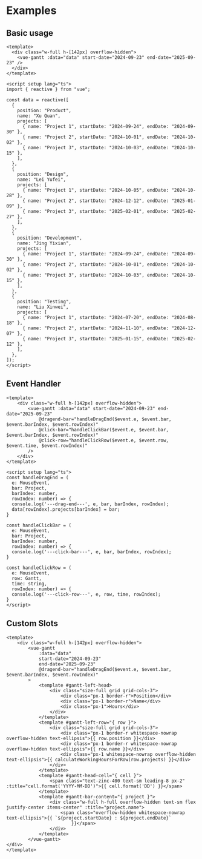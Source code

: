 # Examples

## Basic usage

```vue
<template>
  <div class="w-full h-[142px] overflow-hidden">
    <vue-gantt :data="data" start-date="2024-09-23" end-date="2025-09-23" />
  </div>
</template>

<script setup lang="ts">
import { reactive } from "vue";

const data = reactive([
  {
    position: "Product",
    name: "Xu Quan",
    projects: [
      { name: "Project 1", startDate: "2024-09-24", endDate: "2024-09-30" },
      { name: "Project 2", startDate: "2024-10-01", endDate: "2024-10-02" },
      { name: "Project 3", startDate: "2024-10-03", endDate: "2024-10-15" },
    ],
  },
  {
    position: "Design",
    name: "Lei Yufei",
    projects: [
      { name: "Project 1", startDate: "2024-10-05", endDate: "2024-10-28" },
      { name: "Project 2", startDate: "2024-12-12", endDate: "2025-01-09" },
      { name: "Project 3", startDate: "2025-02-01", endDate: "2025-02-27" },
    ],
  },
  {
    position: "Development",
    name: "Jing Yixian",
    projects: [
      { name: "Project 1", startDate: "2024-09-24", endDate: "2024-09-30" },
      { name: "Project 2", startDate: "2024-10-01", endDate: "2024-10-02" },
      { name: "Project 3", startDate: "2024-10-03", endDate: "2024-10-15" },
    ],
  },
  {
    position: "Testing",
    name: "Liu Xinwei",
    projects: [
      { name: "Project 1", startDate: "2024-07-20", endDate: "2024-08-18" },
      { name: "Project 2", startDate: "2024-11-10", endDate: "2024-12-07" },
      { name: "Project 3", startDate: "2025-01-15", endDate: "2025-02-12" },
    ],
  },
]);
</script>
```

<div class="w-full h-[142px] overflow-hidden">
	<vue-gantt :data="data" start-date="2024-09-23" end-date="2025-09-23" />
</div>

## Event Handler
```vue
<template>
	<div class="w-full h-[142px] overflow-hidden">
		<vue-gantt :data="data" start-date="2024-09-23" end-date="2025-09-23"
			@dragend-bar="handleDragEnd($event.e, $event.bar, $event.barIndex, $event.rowIndex)"
			@click-bar="handleClickBar($event.e, $event.bar, $event.barIndex, $event.rowIndex)"
			@click-row="handleClickRow($event.e, $event.row, $event.time, $event.rowIndex)"
		/>
	</div>
</template>

<script setup lang="ts">
const handleDragEnd = (
  e: MouseEvent,
  bar: Project,
  barIndex: number,
  rowIndex: number) => {
  console.log('---drag-end---', e, bar, barIndex, rowIndex);
  data[rowIndex].projects[barIndex] = bar;
}

const handleClickBar = (
  e: MouseEvent,
  bar: Project,
  barIndex: number,
  rowIndex: number) => {
  console.log('---click-bar---', e, bar, barIndex, rowIndex);
}

const handleClickRow = (
  e: MouseEvent,
  row: Gantt,
  time: string,
  rowIndex: number) => {
  console.log('---click-row---', e, row, time, rowIndex);
}
</script>
```

<div class="w-full h-[142px] overflow-hidden">
	<vue-gantt :data="data" start-date="2024-09-23" end-date="2025-09-23"
		@dragend-bar="handleDragEnd($event.e, $event.bar, $event.barIndex, $event.rowIndex)"
    @click-bar="handleClickBar($event.e, $event.bar, $event.barIndex, $event.rowIndex)"
    @click-row="handleClickRow($event.e, $event.row, $event.time, $event.rowIndex)"
	/>
</div>

## Custom Slots

```vue
<template>
	<div class="w-full h-[142px] overflow-hidden">
		<vue-gantt
			:data="data"
			start-date="2024-09-23"
			end-date="2025-09-23"
			@dragend-bar="handleDragEnd($event.e, $event.bar, $event.barIndex, $event.rowIndex)"
		>
			<template #gantt-left-head>
				<div class="size-full grid grid-cols-3">
					<div class="px-1 border-r">Position</div>
					<div class="px-1 border-r">Name</div>
					<div class="px-1">Hours</div>
				</div>
			</template>
			<template #gantt-left-row="{ row }">
				<div class="size-full grid grid-cols-3">
					<div class="px-1 border-r whitespace-nowrap overflow-hidden text-ellipsis">{{ row.position }}</div>
					<div class="px-1 border-r whitespace-nowrap overflow-hidden text-ellipsis">{{ row.name }}</div>
					<div class="px-1 whitespace-nowrap overflow-hidden text-ellipsis">{{ calculateWorkingHoursForRow(row.projects) }}</div>
				</div>
			</template>
			<template #gantt-head-cell="{ cell }">
				<span class="text-zinc-400 text-sm leading-8 px-2" :title="cell.format('YYYY-MM-DD')">{{ cell.format('DD') }}</span>
			</template>
			<template #gantt-bar-content="{ project }">
				<div class="w-full h-full overflow-hidden text-sm flex justify-center items-center" :title="project.name">
					<span class="overflow-hidden whitespace-nowrap text-ellipsis">{{ `${project.startDate} : ${project.endDate}`
						}}</span>
				</div>
			</template>
		</vue-gantt>
</div>
</template>
```

<div class="w-full h-[142px] overflow-hidden">
	<vue-gantt
		:data="data"
		start-date="2024-09-23"
		end-date="2025-09-23"
		@dragend-bar="handleDragEnd($event.e, $event.bar, $event.barIndex, $event.rowIndex)"
	>
		<template #gantt-left-head>
			<div class="size-full grid grid-cols-3">
				<div class="px-1 border-r">Position</div>
				<div class="px-1 border-r">Name</div>
				<div class="px-1">Hours</div>
			</div>
		</template>
		<template #gantt-left-row="{ row }">
			<div class="size-full grid grid-cols-3">
				<div class="px-1 border-r whitespace-nowrap overflow-hidden text-ellipsis">{{ row.position }}</div>
				<div class="px-1 border-r whitespace-nowrap overflow-hidden text-ellipsis">{{ row.name }}</div>
				<div class="px-1 whitespace-nowrap overflow-hidden text-ellipsis">{{ calculateWorkingHoursForRow(row.projects) }}</div>
			</div>
		</template>
		<template #gantt-head-cell="{ cell }">
			<span class="text-zinc-400 text-sm leading-8 px-2" :title="cell.format('YYYY-MM-DD')">{{ cell.format('DD') }}</span>
		</template>
		<template #gantt-bar-content="{ project }">
			<div class="w-full h-full overflow-hidden text-sm flex justify-center items-center" :title="project.name">
				<span class="overflow-hidden whitespace-nowrap text-ellipsis">{{ `${project.startDate} : ${project.endDate}`
					}}</span>
			</div>
		</template>
	</vue-gantt>
</div>


<script setup>
	import { reactive } from "vue"
	import dayjs from 'dayjs';

	const data = reactive([
  {
		position: "Product",
    name: "Xu Quan",
    projects: [
      { name: "Project 1", startDate: "2024-09-24", endDate: "2024-09-30" },
      { name: "Project 2", startDate: "2024-10-01", endDate: "2024-10-02" },
      { name: "Project 3", startDate: "2024-10-03", endDate: "2024-10-15" },
    ],
  },
  {
		position: "Design",
    name: "Lei Yufei",
    projects: [
      { name: "Project 1", startDate: "2024-10-05", endDate: "2024-10-28" },
      { name: "Project 2", startDate: "2024-12-12", endDate: "2025-01-09" },
      { name: "Project 3", startDate: "2025-02-01", endDate: "2025-02-27" },
    ],
  },
  {
		position: "Development",
    name: "Jing Yixian",
    projects: [
      { name: "Project 1", startDate: "2024-09-24", endDate: "2024-09-30" },
      { name: "Project 2", startDate: "2024-10-01", endDate: "2024-10-02" },
      { name: "Project 3", startDate: "2024-10-03", endDate: "2024-10-15" },
    ],
  },
  {
		position: "Testing",
    name: "Liu Xinwei",
    projects: [
      { name: "Project 1", startDate: "2024-07-20", endDate: "2024-08-18" },
      { name: "Project 2", startDate: "2024-11-10", endDate: "2024-12-07" },
      { name: "Project 3", startDate: "2025-01-15", endDate: "2025-02-12" },
    ],
  },
]);

const handleDragEnd = (
  e,
  bar,
  barIndex,
  rowIndex) => {
  console.log('---drag-end---', e, bar, barIndex, rowIndex);
  data[rowIndex].projects[barIndex] = bar;
}

const handleClickBar = (
  e,
  bar,
  barIndex,
  rowIndex) => {
  console.log('---click-bar---', e, bar, barIndex, rowIndex);
}

const handleClickRow = (
  e,
  row,
  time,
  rowIndex) => {
  console.log('---click-row---', e, row, time, rowIndex);
}

const calculateWorkingDays = (
  startDate,
  endDate
) => {
  let workingDays = 0;
  let currentDate = startDate;

  // 遍历从开始日期到结束日期的每一天
  while (currentDate.isBefore(endDate) || currentDate.isSame(endDate, "day")) {
    if (isWeekday(currentDate)) {
      workingDays++;
    }
    currentDate = currentDate.add(1, "day");
  }

  return workingDays;
}

const calculateWorkingHoursForRow = (projects) => {
  let totalWorkingHours = 0;

  projects.forEach(project => {
    const start = dayjs(project.startDate);
    const end = dayjs(project.endDate);

    // 计算项目的工作日天数
    const workingDays = calculateWorkingDays(start, end);
    totalWorkingHours += workingDays * 8;
  });

  return totalWorkingHours;
};

const isWeekday = (date) => {
  const day = date.day();
  return day !== 0 && day !== 6;
}
</script>
